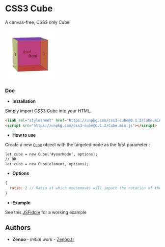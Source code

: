 # CSS3 Cube

A canvas-free, CSS3 only Cube

[![Demo](https://github.com/Zenoo/CSS3-Cube/raw/master/cube-demo.gif)](https://jsfiddle.net/Zenoo0/krn7ygd3/)

### Doc

* **Installation**

Simply import CSS3 Cube into your HTML.
```HTML
<link rel="stylesheet" href="https://unpkg.com/css3-cube@0.1.2/Cube.min.css">
<script src="https://unpkg.com/css3-cube@0.1.2/Cube.min.js"></script>	
```
* **How to use**

Create a new [`Cube`](https://zenoo.github.io/CSS3-Cube/Cube.html) object with the targeted node as the first parameter :
```
let cube = new Cube('#yourNode', options);
// OR
let cube = new Cube(element, options);
```
* **Options**

```js
{
  ratio: 2 // Ratio at which mousemoves will impact the rotation of the cube
}
```

* **Example**

See this [JSFiddle](https://jsfiddle.net/Zenoo0/krn7ygd3/) for a working example

## Authors

* **Zenoo** - *Initial work* - [Zenoo.fr](https://zenoo.fr)